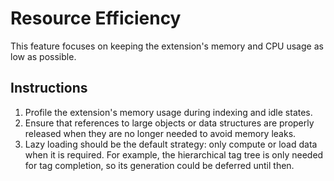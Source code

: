 # Resource Efficiency

This feature focuses on keeping the extension's memory and CPU usage as low as possible.

## Instructions

1.  Profile the extension's memory usage during indexing and idle states.
2.  Ensure that references to large objects or data structures are properly released when they are no longer needed to avoid memory leaks.
3.  Lazy loading should be the default strategy: only compute or load data when it is required. For example, the hierarchical tag tree is only needed for tag completion, so its generation could be deferred until then.
